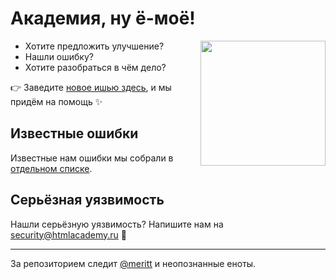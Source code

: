 # Академия, ну ё-моё!

<img src="https://cloud.githubusercontent.com/assets/10909/11404232/d6e055da-93b1-11e5-84d0-ec658647fcc3.png" width="200" height="200" align="right">

* Хотите предложить улучшение?
* Нашли ошибку?
* Хотите разобраться в чём дело?

:point_right: Заведите [новое ишью здесь](https://github.com/htmlacademy/yomoyo/issues/new), и мы придём на помощь :sparkles:

## Известные ошибки

Известные нам ошибки мы собрали в [отдельном списке](known-issues).

## Серьёзная уязвимость

Нашли серьёзную уязвимость? Напишите нам на security@htmlacademy.ru :speak_no_evil:

---

За репозиторием следит [@meritt](https://github.com/meritt) и неопознанные еноты.
